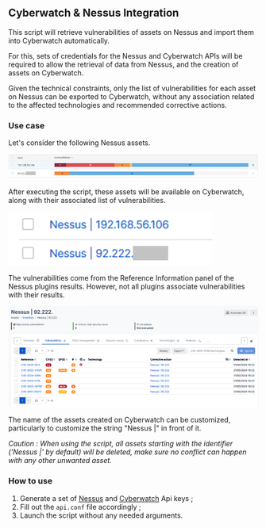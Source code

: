 ## Cyberwatch & Nessus Integration

This script will retrieve vulnerabilities of assets on Nessus and import them into Cyberwatch automatically.

For this, sets of credentials for the Nessus and Cyberwatch APIs will be required to allow the retrieval of data from Nessus, and the creation of assets on Cyberwatch.

Given the technical constraints, only the list of vulnerabilities for each asset on Nessus can be exported to Cyberwatch, without any association related to the affected technologies and recommended corrective actions.

### Use case

Let's consider the following Nessus assets.

![image](img/image1.png)

After executing the script, these assets will be available on Cyberwatch, along with their associated list of vulnerabilities.

![image](img/image2.png)

The vulnerabilities come from the Reference Information panel of the Nessus plugins results. However, not all plugins associate vulnerabilities with their results.

![image](img/image3.png)

The name of the assets created on Cyberwatch can be customized, particularly to customize the string "Nessus |" in front of it.

_Caution : When using the script, all assets starting with the identifier ('Nessus |' by default) will be deleted, make sure no conflict can happen with any other unwanted asset._

### How to use

1. Generate a set of [Nessus](https://docs.tenable.com/vulnerability-management/Content/Settings/my-account/GenerateAPIKey.htm#To-generate-API-keys-for-your-own-account:) and [Cyberwatch](https://docs.cyberwatch.fr/help/en/API_documentation/API_use/#authenticate-to-the-api-and-test-your-connection) Api keys ;
2. Fill out the `api.conf` file accordingly ;
3. Launch the script without any needed arguments.
